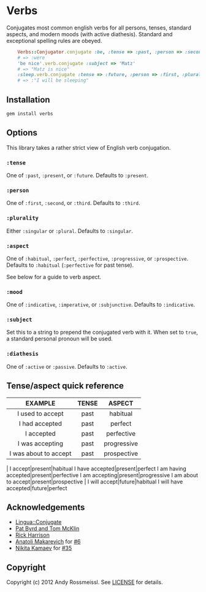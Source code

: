 # Verbs

Conjugates most common english verbs for all persons, tenses, standard aspects, and modern moods (with active diathesis). Standard and exceptional spelling rules are obeyed.

```ruby
    Verbs::Conjugator.conjugate :be, :tense => :past, :person => :second, :plurality => :singular, :aspect => :perfective
    # => :were
    'be nice'.verb.conjugate :subject => 'Matz'
    # => "Matz is nice"
    :sleep.verb.conjugate :tense => :future, :person => :first, :plurality => :singular, :aspect => :progressive, :subject => true
    # => :"I will be sleeping"
```

## Installation

```bash
gem install verbs
```

## Options

This library takes a rather strict view of English verb conjugation.

### `:tense`

One of `:past`, `:present`, or `:future`. Defaults to `:present`.

### `:person`

One of `:first`, `:second`, or `:third`. Defaults to `:third`.

### `:plurality`

Either `:singular` or `:plural`. Defaults to `:singular`.

### `:aspect`

One of `:habitual`, `:perfect`, `:perfective`, `:progressive`, or
`:prospective`. Defaults to `:habitual` (`:perfective` for past tense).

See below for a guide to verb aspect.

### `:mood`

One of `:indicative`, `:imperative`, or `:subjunctive`. Defaults to
`:indicative`.

### `:subject`

Set this to a string to prepend the conjugated verb with it. When set to `true`, a standard personal pronoun will be used.

### `:diathesis`

One of `:active` or `:passive`. Defaults to `:active`.

## Tense/aspect quick reference

**EXAMPLE**|**TENSE**|**ASPECT**
:-----:|:-----:|:-----:
I used to accept|past|habitual
I had accepted|past|perfect
I accepted|past|perfective
I was accepting|past|progressive
I was about to accept|past|prospective
|
I accept|present|habitual
I have accepted|present|perfect
I am having accepted|present|perfective
I am accepting|present|progressive
I am about to accept|present|prospective
|
I will accept|future|habitual
I will have accepted|future|perfect

## Acknowledgements

- [Lingua::Conjugate](http://cpansearch.perl.org/src/RWG/Lingua-EN-Conjugate-0.308/lib/Lingua/EN/Conjugate.pm)
- [Pat Byrd and Tom McKlin](http://www2.gsu.edu/~wwwesl/egw/pluralsv.htm)
- [Rick Harrison](http://www.rickharrison.com/language/aspect.html)
- [Anatoli Makarevich](https://github.com/makaroni4) for [#6](https://github.com/rossmeissl/verbs/pull/6)
- [Nikita Kamaev](https://github.com/nerixim) for [#35](https://github.com/rossmeissl/verbs/pull/35)

## Copyright

Copyright (c) 2012 Andy Rossmeissl. See [LICENSE](https://github.com/rossmeissl/verbs/blob/master/LICENSE) for details.
